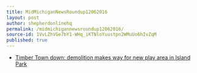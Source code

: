 ```yaml
---
title: MidMichiganNewsRoundup12062016
layout: post
author: shepherdonlinehq
permalink: /midmichigannewsroundup12062016/
source-id: 1VvLZhVGe7bY1-WHq_iKTNloYuustpn2WMuUo6hIvZqM
published: true
---
```

* [Timber Town down: demolition makes way for new play area in Island Park](http://www.themorningsun.com/general-news/20161205/timber-town-down-demolition-makes-way-for-new-play-area-in-island-park)

